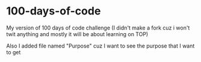 # 100-days-of-code
My version of 100 days of code challenge (I didn't make a fork cuz i won't twit anything and mostly it will be about learning on TOP)

Also I added file named "Purpose" cuz I want to see the purpose that I want to get
